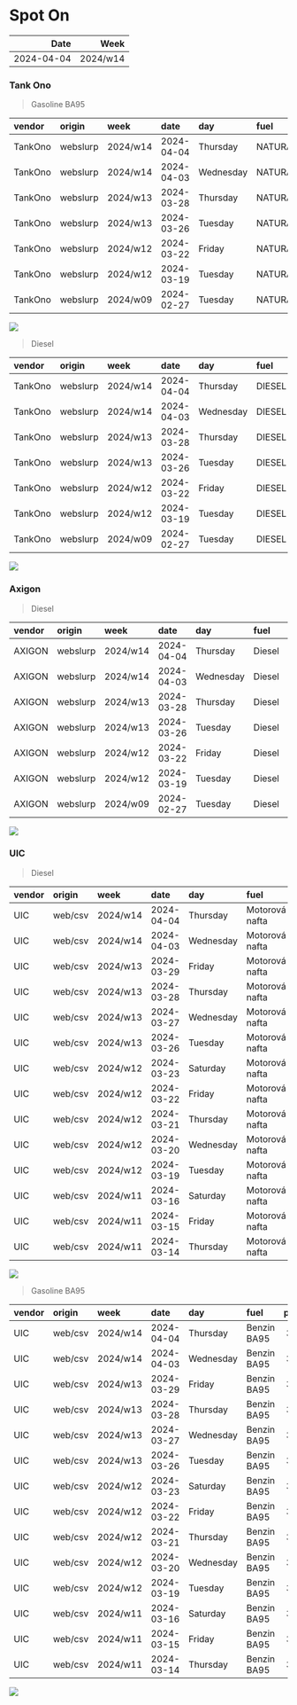 Spot On
================

|       Date |     Week |
|-----------:|---------:|
| 2024-04-04 | 2024/w14 |

### Tank Ono

> Gasoline BA95

| vendor  | origin   | week     | date       | day       | fuel      | price | PriceVAT |
|:--------|:---------|:---------|:-----------|:----------|:----------|------:|---------:|
| TankOno | webslurp | 2024/w14 | 2024-04-04 | Thursday  | NATURAL95 | 30.99 |     37.5 |
| TankOno | webslurp | 2024/w14 | 2024-04-03 | Wednesday | NATURAL95 | 30.99 |     37.5 |
| TankOno | webslurp | 2024/w13 | 2024-03-28 | Thursday  | NATURAL95 | 30.99 |     37.5 |
| TankOno | webslurp | 2024/w13 | 2024-03-26 | Tuesday   | NATURAL95 | 30.17 |     36.5 |
| TankOno | webslurp | 2024/w12 | 2024-03-22 | Friday    | NATURAL95 | 30.17 |     36.5 |
| TankOno | webslurp | 2024/w12 | 2024-03-19 | Tuesday   | NATURAL95 | 30.17 |     36.5 |
| TankOno | webslurp | 2024/w09 | 2024-02-27 | Tuesday   | NATURAL95 | 30.17 |     36.5 |

<img src="SpotOn_files/figure-gfm/tono-ba95-1.png" style="display: block; margin: auto auto auto 0;" />

> Diesel

| vendor  | origin   | week     | date       | day       | fuel   | price | PriceVAT |
|:--------|:---------|:---------|:-----------|:----------|:-------|------:|---------:|
| TankOno | webslurp | 2024/w14 | 2024-04-04 | Thursday  | DIESEL | 29.67 |     35.9 |
| TankOno | webslurp | 2024/w14 | 2024-04-03 | Wednesday | DIESEL | 29.67 |     35.9 |
| TankOno | webslurp | 2024/w13 | 2024-03-28 | Thursday  | DIESEL | 29.67 |     35.9 |
| TankOno | webslurp | 2024/w13 | 2024-03-26 | Tuesday   | DIESEL | 29.67 |     35.9 |
| TankOno | webslurp | 2024/w12 | 2024-03-22 | Friday    | DIESEL | 29.67 |     35.9 |
| TankOno | webslurp | 2024/w12 | 2024-03-19 | Tuesday   | DIESEL | 29.67 |     35.9 |
| TankOno | webslurp | 2024/w09 | 2024-02-27 | Tuesday   | DIESEL | 30.50 |     36.9 |

<img src="SpotOn_files/figure-gfm/tono-diesel-1.png" style="display: block; margin: auto auto auto 0;" />

### Axigon

> Diesel

| vendor | origin   | week     | date       | day       | fuel   | price | PriceVAT |
|:-------|:---------|:---------|:-----------|:----------|:-------|------:|---------:|
| AXIGON | webslurp | 2024/w14 | 2024-04-04 | Thursday  | Diesel |  31.0 |     37.5 |
| AXIGON | webslurp | 2024/w14 | 2024-04-03 | Wednesday | Diesel |  31.0 |     37.5 |
| AXIGON | webslurp | 2024/w13 | 2024-03-28 | Thursday  | Diesel |  31.0 |     37.5 |
| AXIGON | webslurp | 2024/w13 | 2024-03-26 | Tuesday   | Diesel |  31.0 |     37.5 |
| AXIGON | webslurp | 2024/w12 | 2024-03-22 | Friday    | Diesel |  30.7 |     37.2 |
| AXIGON | webslurp | 2024/w12 | 2024-03-19 | Tuesday   | Diesel |  30.7 |     37.2 |
| AXIGON | webslurp | 2024/w09 | 2024-02-27 | Tuesday   | Diesel |  31.2 |     37.8 |

<img src="SpotOn_files/figure-gfm/axigon-diesel-1.png" style="display: block; margin: auto auto auto 0;" />

### UIC

> Diesel

| vendor | origin  | week     | date       | day       | fuel           | price | priceVAT |
|:-------|:--------|:---------|:-----------|:----------|:---------------|------:|---------:|
| UIC    | web/csv | 2024/w14 | 2024-04-04 | Thursday  | Motorová nafta |  30.3 |     36.7 |
| UIC    | web/csv | 2024/w14 | 2024-04-03 | Wednesday | Motorová nafta |  29.9 |     36.2 |
| UIC    | web/csv | 2024/w13 | 2024-03-29 | Friday    | Motorová nafta |  29.6 |     35.8 |
| UIC    | web/csv | 2024/w13 | 2024-03-28 | Thursday  | Motorová nafta |  29.6 |     35.8 |
| UIC    | web/csv | 2024/w13 | 2024-03-27 | Wednesday | Motorová nafta |  29.5 |     35.7 |
| UIC    | web/csv | 2024/w13 | 2024-03-26 | Tuesday   | Motorová nafta |  29.8 |     36.1 |
| UIC    | web/csv | 2024/w12 | 2024-03-23 | Saturday  | Motorová nafta |  29.6 |     35.8 |
| UIC    | web/csv | 2024/w12 | 2024-03-22 | Friday    | Motorová nafta |  29.5 |     35.7 |
| UIC    | web/csv | 2024/w12 | 2024-03-21 | Thursday  | Motorová nafta |  29.7 |     35.9 |
| UIC    | web/csv | 2024/w12 | 2024-03-20 | Wednesday | Motorová nafta |  29.7 |     35.9 |
| UIC    | web/csv | 2024/w12 | 2024-03-19 | Tuesday   | Motorová nafta |  29.6 |     35.8 |
| UIC    | web/csv | 2024/w11 | 2024-03-16 | Saturday  | Motorová nafta |  29.5 |     35.7 |
| UIC    | web/csv | 2024/w11 | 2024-03-15 | Friday    | Motorová nafta |  29.4 |     35.6 |
| UIC    | web/csv | 2024/w11 | 2024-03-14 | Thursday  | Motorová nafta |  29.4 |     35.6 |

<img src="SpotOn_files/figure-gfm/uic-diesel-1.png" style="display: block; margin: auto auto auto 0;" />

> Gasoline BA95

| vendor | origin  | week     | date       | day       | fuel        | price | priceVAT |
|:-------|:--------|:---------|:-----------|:----------|:------------|------:|---------:|
| UIC    | web/csv | 2024/w14 | 2024-04-04 | Thursday  | Benzin BA95 |  31.7 |     38.4 |
| UIC    | web/csv | 2024/w14 | 2024-04-03 | Wednesday | Benzin BA95 |  31.6 |     38.2 |
| UIC    | web/csv | 2024/w13 | 2024-03-29 | Friday    | Benzin BA95 |  31.3 |     37.9 |
| UIC    | web/csv | 2024/w13 | 2024-03-28 | Thursday  | Benzin BA95 |  31.2 |     37.8 |
| UIC    | web/csv | 2024/w13 | 2024-03-27 | Wednesday | Benzin BA95 |  31.0 |     37.5 |
| UIC    | web/csv | 2024/w13 | 2024-03-26 | Tuesday   | Benzin BA95 |  31.0 |     37.5 |
| UIC    | web/csv | 2024/w12 | 2024-03-23 | Saturday  | Benzin BA95 |  30.7 |     37.1 |
| UIC    | web/csv | 2024/w12 | 2024-03-22 | Friday    | Benzin BA95 |  30.6 |     37.0 |
| UIC    | web/csv | 2024/w12 | 2024-03-21 | Thursday  | Benzin BA95 |  30.5 |     36.9 |
| UIC    | web/csv | 2024/w12 | 2024-03-20 | Wednesday | Benzin BA95 |  30.4 |     36.8 |
| UIC    | web/csv | 2024/w12 | 2024-03-19 | Tuesday   | Benzin BA95 |  30.2 |     36.5 |
| UIC    | web/csv | 2024/w11 | 2024-03-16 | Saturday  | Benzin BA95 |  30.1 |     36.4 |
| UIC    | web/csv | 2024/w11 | 2024-03-15 | Friday    | Benzin BA95 |  30.0 |     36.3 |
| UIC    | web/csv | 2024/w11 | 2024-03-14 | Thursday  | Benzin BA95 |  30.0 |     36.3 |

<img src="SpotOn_files/figure-gfm/uic-ba95-1.png" style="display: block; margin: auto auto auto 0;" />

